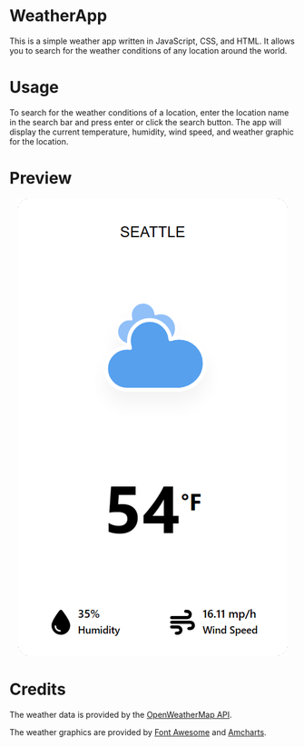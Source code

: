 # WeatherApp
This is a simple weather app written in JavaScript, CSS, and HTML. It allows you to search for the weather conditions of any location around the world.

# Usage
To search for the weather conditions of a location, enter the location name in the search bar and press enter or click the search button. The app will display the current temperature, humidity, wind speed, and weather graphic for the location.

# Preview
<p align="center">
  <img src="https://github.com/NRProjects/WeatherApp/blob/master/weatherappimage.png" alt="Weather App Preview">
</p>

# Credits
The weather data is provided by the [OpenWeatherMap API](https://openweathermap.org/api).

The weather graphics are provided by [Font Awesome](https://fontawesome.com/) and [Amcharts](https://www.amcharts.com/free-animated-svg-weather-icons/).
